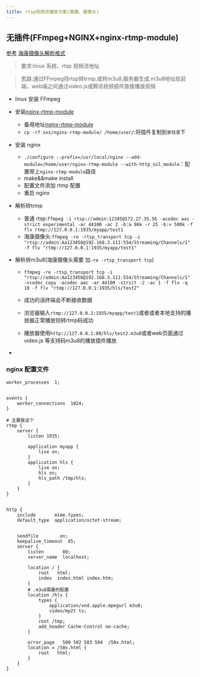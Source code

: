 ```yaml
---
title: rtsp视频流播放方案(直播、摄像头)
---
```


## 无插件(FFmpeg+NGINX+nginx-rtmp-module)

[参考](https://www.cnblogs.com/warcraft/p/11216228.html)
[海康摄像头解析格式](https://www.cnblogs.com/still-smile/p/13702292.html)

> 要求:linux 系统、rtsp 视频流地址

> 思路:通过FFmpeg将rtsp转trmp,或转m3u8,服务器生成.m3u8地址给前端，web端之间通过video.js或腾讯视频插件直接播放视频

-   linux 安装 FFmpeg
-   安装[nginx-rtmp-module](https://github.com/arut/nginx-rtmp-module#example-nginxconf)
    -   备用地址[nginx-rtmp-module](https://github.com/liaozhongxun/nginx-rtmp-module.git)
    -   `cp -rf xxx/nginx-rtmp-module/ /home/user/`:将插件复制到`家目录`下
-   安装 nginx
    -   `./configure --prefix=/usr/local/nginx --add-module=/home/user/nginx-rtmp-module --with-http_ssl_module`：配置带上`nginx-rtmp-module`路径
    -   make&&make install
    -   配置文件添加 rtmp 配置
    -   重启 nginx
-   解析转trmp
    -   普通 rtsp:`ffmpeg -i rtsp://admin:12345@172.27.35.56 -acodec aac -strict experimental -ar 44100 -ac 2 -b:a 96k -r 25 -b:v 500k -f flv rtmp://127.0.0.1:1935/myapp/test1`
    -   海康摄像头:`ffmpeg -re -rtsp_transport tcp -i "rtsp://admin:Aa123456@192.168.3.111:554/Streaming/Channels/1" -f flv "rtmp://127.0.0.1:1935/myapp/test1"`

- 解析转m3u8(海康摄像头需要 加`-re -rtsp_transport tcp`)
    - `ffmpeg -re -rtsp_transport tcp -i "rtsp://admin:Aa123456@192.168.3.111:554/Streaming/Channels/1" -vcodec copy -acodec aac -ar 44100 -strict -2 -ac 1 -f flv -q 10 -f flv "rtmp://127.0.0.1:1935/hls/test2"`

    -   成功的话终端会不断接收数据
    -   浏览器输入`rtmp://127.0.0.1:1935/myapp/test1`或者或者本地支持的播放器正常播放则转rtmp码成功
    -   播放器使用`http://127.0.0.1:80/hls/test2.m3u8`或者web页面通过video.js 等支持码m3u8的播放插件播放
- 

### nginx 配置文件

```shell
worker_processes  1;


events {
    worker_connections  1024;
}

# 主要是这个
rtmp {
    server {
        listen 1935;

        application myapp {
            live on;
        }
        application hls {
            live on;
            hls on;
            hls_path /tmp/hls;
        }
    }
}


http {
    include       mime.types;
    default_type  application/octet-stream;


    sendfile        on;
    keepalive_timeout  65;
    server {
        listen       80;
        server_name  localhost;

        location / {
            root   html;
            index  index.html index.htm;
        }
        # .m3u8需要的配置
        location /hls {  
            types {  
                application/vnd.apple.mpegurl m3u8;  
                video/mp2t ts;  
            }  
            root /tmp;  
            add_header Cache-Control no-cache;  
        }

        error_page   500 502 503 504  /50x.html;
        location = /50x.html {
            root   html;
        }
    }
}

```
